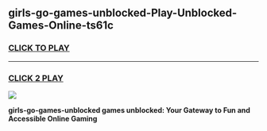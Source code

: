 
## girls-go-games-unblocked-Play-Unblocked-Games-Online-ts61c
<h3>
<a href="https://premium76.site?title=girls-go-games-unblocked&ref=25A">CLICK TO PLAY</a></h3>
<hr>

<h3>
<a href="https://premium76.site?title=girls-go-games-unblocked&ref=25A">CLICK 2 PLAY</a>
  
</h3>

<a href="https://premium76.site?title=girls-go-games-unblocked&ref=25A"><img src="https://clearcache.store/games.png"></a>


**girls-go-games-unblocked games unblocked: Your Gateway to Fun and Accessible Online Gaming**
